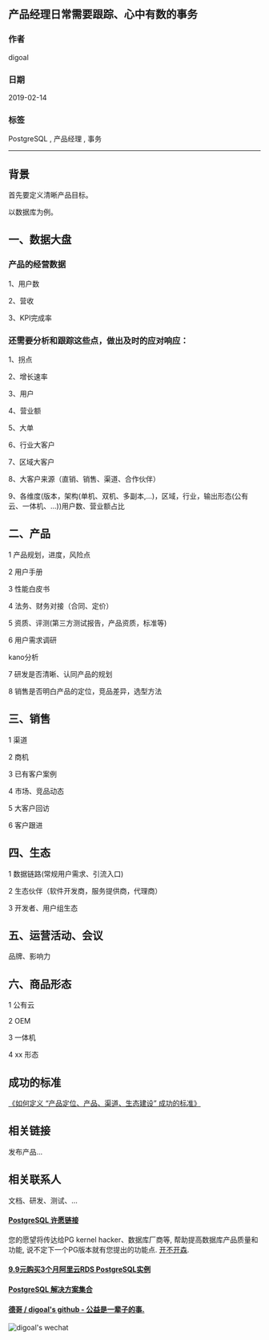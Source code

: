 ## 产品经理日常需要跟踪、心中有数的事务        
                                
### 作者                                
digoal                                
                                
### 日期                                
2019-02-14                                
                                
### 标签                                
PostgreSQL , 产品经理 , 事务            
                            
----                          
                            
## 背景       
    
首先要定义清晰产品目标。    
    
以数据库为例。    
    
## 一、数据大盘    
    
### 产品的经营数据    
    
1、用户数    
    
2、营收    
    
3、KPI完成率    
    
### 还需要分析和跟踪这些点，做出及时的应对响应：    
    
1、拐点    
    
2、增长速率    
    
3、用户    
    
4、营业额    
    
5、大单    
    
6、行业大客户    
    
7、区域大客户    
    
8、大客户来源（直销、销售、渠道、合作伙伴）    
    
9、各维度(版本，架构(单机、双机、多副本,...)，区域，行业，输出形态(公有云、一体机、...))用户数、营业额占比    
    
    
## 二、产品    
1 产品规划，进度，风险点    
    
2 用户手册    
    
3 性能白皮书    
    
4 法务、财务对接（合同、定价）    
    
5 资质、评测(第三方测试报告，产品资质，标准等)    
    
6 用户需求调研    
    
kano分析    
  
7 研发是否清晰、认同产品的规划   
  
8 销售是否明白产品的定位，竞品差异，选型方法   
    
    
## 三、销售    
1 渠道    
    
2 商机    
    
3 已有客户案例    
    
4 市场、竞品动态    
    
5 大客户回访    
    
6 客户跟进    
    
    
## 四、生态    
1 数据链路(常规用户需求、引流入口)    
    
2 生态伙伴（软件开发商，服务提供商，代理商）    
    
3 开发者、用户组生态    
    
    
## 五、运营活动、会议    
品牌、影响力    
    
    
## 六、商品形态    
1 公有云    
    
2 OEM    
    
3 一体机    
    
4 xx 形态    
    
## 成功的标准  
[《如何定义 “产品定位、产品、渠道、生态建设” 成功的标准》](../197001/20190214_02.md)  
    
## 相关链接    
    
发布产品...    
    
    
## 相关联系人    
    
文档、研发、测试、...    
    
      
  
  
  
  
  
  
  
  
  
  
  
  
  
  
  
  
  
  
  
  
  
  
  
  
  
  
  
  
  
  
  
  
  
  
  
  
  
  
  
  
  
  
  
  
  
  
  
  
  
  
  
  
  
  
  
  
  
  
  
#### [PostgreSQL 许愿链接](https://github.com/digoal/blog/issues/76 "269ac3d1c492e938c0191101c7238216")
您的愿望将传达给PG kernel hacker、数据库厂商等, 帮助提高数据库产品质量和功能, 说不定下一个PG版本就有您提出的功能点. [开不开森](https://github.com/digoal/blog/issues/76 "269ac3d1c492e938c0191101c7238216").  
  
  
#### [9.9元购买3个月阿里云RDS PostgreSQL实例](https://www.aliyun.com/database/postgresqlactivity "57258f76c37864c6e6d23383d05714ea")
  
  
#### [PostgreSQL 解决方案集合](https://yq.aliyun.com/topic/118 "40cff096e9ed7122c512b35d8561d9c8")
  
  
#### [德哥 / digoal's github - 公益是一辈子的事.](https://github.com/digoal/blog/blob/master/README.md "22709685feb7cab07d30f30387f0a9ae")
  
  
![digoal's wechat](../pic/digoal_weixin.jpg "f7ad92eeba24523fd47a6e1a0e691b59")
  
